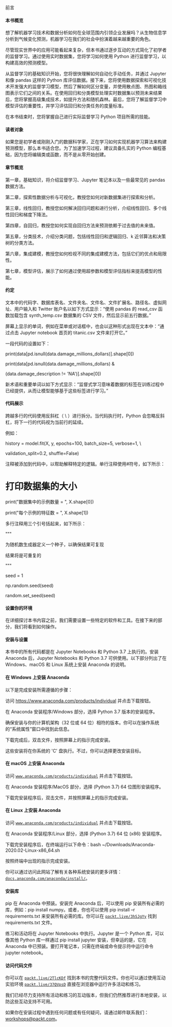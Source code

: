 前言

#### 本书概览

想了解机器学习技术和数据分析如何在全球范围内引领企业发展吗？从生物信息学分析到气候变化预测，机器学习在我们的社会中扮演着越来越重要的角色。

尽管现实世界中的应用可能看起来复杂，但本书通过逐步互动的方式简化了初学者的监督学习。通过使用实时数据集，您将学习如何使用 Python 进行监督学习，以构建高效的预测模型。

从监督学习的基础知识开始，您将很快理解如何自动化手动任务，并通过 Jupyter 和像 pandas 这样的 Python 库评估数据。接下来，您将使用数据探索和可视化技术开发强大的监督学习模型，然后了解如何区分变量，并使用散点图、热图和箱线图表示它们之间的关系。在使用回归和分类模型处理实时数据集以预测未来结果后，您将掌握高级集成技术，如提升方法和随机森林。最后，您将了解监督学习中模型评估的重要性，并学习评估回归和分类任务的度量标准。

在本书结束时，您将掌握自己进行实际监督学习 Python 项目所需的技能。

#### 读者对象

如果您是初学者或刚刚入门的数据科学家，正在学习如何实现机器学习算法来构建预测模型，那么本书适合您。为了加速学习过程，建议具备扎实的 Python 编程基础，因为您将编辑类或函数，而不是从零开始创建。

#### 章节概览

第一章，基础知识，将介绍监督学习、Jupyter 笔记本以及一些最常见的 pandas 数据方法。

第二章，探索性数据分析与可视化，教授您如何对新数据集进行探索和分析。

第三章，线性回归，教授您如何解决回归问题和进行分析，介绍线性回归、多个线性回归和梯度下降法。

第四章，自回归，教授您如何实现自回归方法来预测依赖于过去值的未来值。

第五章，分类技术，介绍分类问题，包括线性回归和逻辑回归、k 近邻算法和决策树的分类方法。

第六章，集成建模，教授您如何检视不同的集成建模方法，包括它们的优点和局限性。

第七章，模型评估，展示了如何通过使用超参数和模型评估指标来提高模型的性能。

#### 约定

文本中的代码字、数据库表名、文件夹名、文件名、文件扩展名、路径名、虚拟网址、用户输入和 Twitter 账户名以如下方式显示：“使用 pandas 的 read_csv 函数加载包含 synth_temp.csv 数据集的 CSV 文件，然后显示前五行数据。”

屏幕上显示的单词，例如在菜单或对话框中，也会以这种形式出现在文本中：“通过点击 Jupyter notebook 首页的 titanic.csv 文件来打开它。”

一段代码的设置如下：

print(data[pd.isnull(data.damage_millions_dollars)].shape[0])

print(data[pd.isnull(data.damage_millions_dollars) &

(data.damage_description != 'NA')].shape[0])

新术语和重要单词以如下方式显示：“监督式学习意味着数据的标签在训练过程中已经提供，从而让模型能够基于这些标签进行学习。”

#### 代码展示

跨越多行的代码使用反斜杠（ \ ）进行拆分。当代码执行时，Python 会忽略反斜杠，将下一行的代码视为当前行的延续。

例如：

history = model.fit(X, y, epochs=100, batch_size=5, verbose=1, \

validation_split=0.2, shuffle=False)

注释被添加到代码中，以帮助解释特定的逻辑。单行注释使用#符号，如下所示：

# 打印数据集的大小

print("数据集中的示例数量 = ", X.shape[0])

print("每个示例的特征数 = ", X.shape[1])

多行注释用三个引号括起来，如下所示：

"""

为随机数生成器定义一个种子，以确保结果可复现

结果将是可重复的

"""

seed = 1

np.random.seed(seed)

random.set_seed(seed)

#### 设置你的环境

在详细探讨本书内容之前，我们需要设置一些特定的软件和工具。在接下来的部分，我们将看到如何操作。

#### 安装与设置

本书中的所有代码都是在 Jupyter Notebooks 和 Python 3.7 上执行的。安装 Anaconda 后，Jupyter Notebooks 和 Python 3.7 可供使用。以下部分列出了在 Windows、macOS 和 Linux 系统上安装 Anaconda 的说明。

#### 在 Windows 上安装 Anaconda

以下是完成安装所需遵循的步骤：

访问 https://www.anaconda.com/products/individual 并点击下载按钮。

在 Anaconda 安装程序/Windows 部分，选择 Python 3.7 版本的安装程序。

确保安装与你的计算机架构（32 位或 64 位）相符的版本。你可以在操作系统的“系统属性”窗口中找到此信息。

下载完成后，双击文件，按照屏幕上的指示完成安装。

这些安装将在你系统的 'C' 盘执行。不过，你可以选择更改安装目标。

#### 在 macOS 上安装 Anaconda

访问 [`www.anaconda.com/products/individual`](https://www.anaconda.com/products/individual) 并点击下载按钮。

在 Anaconda 安装程序/MacOS 部分，选择 (Python 3.7) 64 位图形安装程序。

下载完安装程序后，双击文件，并按照屏幕上的指示完成安装。

#### 在 Linux 上安装 Anaconda

访问 [`www.anaconda.com/products/individual`](https://www.anaconda.com/products/individual) 并点击下载按钮。

在 Anaconda 安装程序/Linux 部分，选择 (Python 3.7) 64 位 (x86) 安装程序。

下载完安装程序后，在终端运行以下命令：bash ~/Downloads/Anaconda-2020.02-Linux-x86_64.sh

按照终端中出现的指示完成安装。

你可以通过访问此网站了解有关各种系统安装的更多详情：[`docs.anaconda.com/anaconda/install/`](https://docs.anaconda.com/anaconda/install/)。

#### 安装库

pip 在 Anaconda 中预装。安装完 Anaconda 后，可以使用 pip 安装所有必需的库，例如：pip install numpy。或者，你也可以使用 pip install –r requirements.txt 来安装所有必需的库。你可以在 [`packt.live/3hSJgYy`](https://packt.live/3hSJgYy) 找到 requirements.txt 文件。

练习和活动将在 Jupyter Notebooks 中执行。Jupyter 是一个 Python 库，可以像其他 Python 库一样通过 pip install jupyter 安装，但幸运的是，它在 Anaconda 中已预装。要打开笔记本，只需在终端或命令提示符中运行命令 jupyter notebook。

#### 访问代码文件

你可以在 [`packt.live/2TlcKDf`](https://packt.live/2TlcKDf) 找到本书的完整代码文件。你也可以通过使用互动实验环境 [`packt.live/37QVpsD`](https://packt.live/37QVpsD) 直接在浏览器中运行许多活动和练习。

我们已经尽力支持所有活动和练习的互动版本，但我们仍然推荐进行本地安装，以防这些互动支持不可用。

如果你在安装过程中遇到任何问题或有任何疑问，请通过邮件联系我们：workshops@packt.com。
